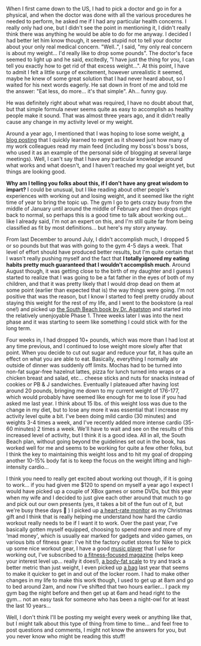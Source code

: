 When I first came down to the US, I had to pick a doctor and go in for a physical, and when the doctor was done with all the various procedures he needed to perform, he asked me if I had any particular health concerns. I really only had one, but I didn't see the point in mentioning it, I didn't really think there was anything he would be able to do for me anyway. I decided I had better let him know though, it seemed stupid not to tell your doctor about your only real medical concern. "Well..", I said, "my only real concern is about my weight... I'd really like to drop some pounds". The doctor's face seemed to light up and he said, excitedly, "I have just the thing for you, I can tell you exactly how to get rid of that excess weight...". At this point, I have to admit I felt a little surge of excitement, however unrealistic it seemed, maybe he knew of some great solution that I had never heard about, so I waited for his next words eagerly. He sat down in front of me and told me the answer: "Eat less, do more... it's that simple". Ah... funny guy.

He was definitely right about what was required, I have no doubt about that, but that simple formula never seems quite as easy to accomplish as healthy people make it sound. That was almost three years ago, and it didn't really cause any change in my activity level or my weight.

Around a year ago, I mentioned that I was hoping to lose some weight, [a blog posting](http://blogs.duncanmackenzie.net/duncanma/archive/2004/01/07/351.aspx) that I quickly learned to regret as it showed just how many of my work colleagues read my main feed (including my boss's boss's boss, who used it as an example of the personal side of blogging at several large meetings). Well, I can't say that I have any particular knowledge around what works and what doesn't, and I haven't reached my goal weight yet, but things are looking good.

**Why am I telling you folks about this, if I don't have any great wisdom to impart?** I could be unusual, but I like reading about other people's experiences with working out and losing weight, and it seemed like the right time of year to bring the topic up. The gym I go to gets crazy busy from the middle of January until around the middle of February and then drops right back to normal, so perhaps this is a good time to talk about working out... like I already said, I'm not an expert on this, and I'm still quite far from being classified as fit by most definitions... but here's my story anyway.

From last December to around July, I didn't accomplish much, I dropped 5 or so pounds but that was with going to the gym 4-5 days a week. That level of effort should have produced better results, but I'm quite certain that I wasn't really pushing myself and the fact that **I totally ignored my eating habits pretty much guaranteed that I wouldn't accomplish much**. Around August though, it was getting close to the birth of my daughter and I guess I started to realize that I was going to be a fat father in the eyes of both of my children, and that it was pretty likely that I would drop dead on them at some point (earlier than expected that is) the way things were going. I'm not positive that was the reason, but I know I started to feel pretty cruddy about staying this weight for the rest of my life, and I went to the bookstore (a real one!) and picked up [the South Beach book by Dr. Agatston](http://www.amazon.com/exec/obidos/ASIN/1579546463/duncanmackenz-20?creative=327641&camp=14573&link_code=as1) and started into the relatively unenjoyable Phase 1. Three weeks later I was into the next phase and it was starting to seem like something I could stick with for the long term.

Four weeks in, I had dropped 10+ pounds, which was more than I had lost at any time previous, and I continued to lose weight more slowly after that point. When you decide to cut out sugar and reduce your fat, it has quite an effect on what you are able to eat. Basically, everything I normally ate outside of dinner was suddenly off limits. Mochas had to be turned into non-fat sugar-free hazelnut lattes, pizza for lunch turned into wraps or a chicken breast and salad, etc... cheese sticks and nuts for snacks instead of cookies or PB & J sandwiches. Eventually I plateaued after having lost around 20 pounds, bringing me down to my current weight of 176-177, which would probably have seemed like enough for me to lose if you had asked me last year. I think about 15 lbs. of this weight loss was due to the change in my diet, but to lose any more it was essential that I increase my activity level quite a bit. I've been doing mild cardio (30 minutes) and weights 3-4 times a week, and I've recently added more intense cardio (35-60 minutes) 2 times a week. We'll have to wait and see on the results of this increased level of activity, but I think it is a good idea. All in all, the South Beach plan, without going beyond the guidelines set out in the book, has worked well for me and seems to be working for quite a few other folks, but I think the key to maintaining this weight loss and to hit my goal of dropping another 10-15% body fat is to keep the focus on the weight lifting and high-intensity cardio...

I think you need to really get excited about working out though, if it is going to work... if you had given me $120 to spend on myself a year ago I expect I would have picked up a couple of XBox games or some DVDs, but this year when my wife and I decided to just give each other around that much to go and pick out our own presents (yes, it takes a bit of the fun out of it, but we're busy these days 🙂 ) I picked up [a heart-rate monitor](http://www.amazon.com/exec/obidos/ASIN/B0000DC3IW/duncanmackenz-20?creative=327641&camp=14573&link_code=as1) as my Christmas gift and I think that is really helping me understand how hard the cardio workout really needs to be if I want it to work. Over the past year, I've basically gotten myself equipped, choosing to spend more and more of my &#8216;mad money', which is usually ear marked for gadgets and video games, on various bits of fitness gear: I've hit the factory outlet stores for Nike to pick up some nice workout gear, I have a good [music player](http://www.amazon.com/exec/obidos/ASIN/B0000AQIFY/duncanmackenz-20?creative=327641&camp=14573&link_code=as1) that I use for working out, I've subscribed to [a fitness-focused magazine](http://www.amazon.com/exec/obidos/ASIN/B00005N7RD/duncanmackenz-20?dev-t=mason-wrapper%26camp=2025%26link_code=xm2) (helps keep your interest level up... really it does!), [a body-fat scale](http://www.amazon.com/exec/obidos/ASIN/B000094ZGG/duncanmackenz-20?creative=327641&camp=14573&link_code=as1) to try and track a better metric than just weight, I even picked up [a bag](http://www.amazon.com/exec/obidos/ASIN/B0006ZB79C/duncanmackenz-20?creative=327641&camp=14573&link_code=as1) last year that seems to make it quicker to get in and out of the locker room. I had to make other changes in my life to make this work though, I used to get up at 8am and go to bed around 2am, and now I've shifted that two hours earlier... I pack my gym bag the night before and then get up at 6am and head right to the gym... not an easy task for someone who has been a night-owl for at least the last 10 years...

Well, I don't think I'll be posting my weight every week or anything like that, but I might talk about this type of thing from time to time... and feel free to post questions and comments, I might not know the answers for you, but you never know who might be reading this stuff!